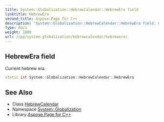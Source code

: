 ```yaml
---
title: System::Globalization::HebrewCalendar::HebrewEra field
linktitle: HebrewEra
second_title: Aspose.Page for C++
description: 'System::Globalization::HebrewCalendar::HebrewEra field. Current hebrew era in C++.'
type: docs
weight: 1800
url: /cpp/system.globalization/hebrewcalendar/hebrewera/
---
```

## HebrewEra field


Current hebrew era.

```cpp
static int System::Globalization::HebrewCalendar::HebrewEra
```

## See Also

* Class [HebrewCalendar](../)
* Namespace [System::Globalization](../../)
* Library [Aspose.Page for C++](../../../)
